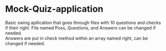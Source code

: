 # Mock-Quiz-application
Basic swing apllication that goes through files with 10 questions and checks if their right. File named Poss, Questions, and Answers can be changed if needed.\
Answers are put in check method within an array named right, can be changed if needed.
